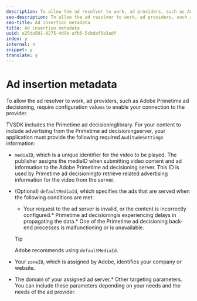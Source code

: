 ```yaml
---
description: To allow the ad resolver to work, ad providers, such as Adobe Primetime ad decisioning, require configuration values to enable your connection to the provider.
seo-description: To allow the ad resolver to work, ad providers, such as Adobe Primetime ad decisioning, require configuration values to enable your connection to the provider.
seo-title: Ad insertion metadata
title: Ad insertion metadata
uuid: e25da501-0275-4d9b-afb5-5cbdaf5e3adf
index: y
internal: n
snippet: y
translate: y
---
```


# Ad insertion metadata

To allow the ad resolver to work, ad providers, such as Adobe Primetime ad decisioning, require configuration values to enable your connection to the provider.

TVSDK includes the Primetime ad decisioninglibrary. For your content to include advertising from the Primetime ad decisioningserver, your application must provide the following required `AuditudeSettings` information: 
* `mediaID`, which is a unique identifier for the video to be played. The publisher assigns the mediaID when submitting video content and ad information to the Adobe Primetime ad decisioning server. This ID is used by Primetime ad decisioningto retrieve related advertising information for the video from the server. 

* (Optional) `defaultMediaId`, which specifies the ads that are served when the following conditions are met: 
    * Your request to the ad server is invalid, or the content is incorrectly configured.* Primetime ad decisioningis experiencing delays in propagating the data.* One of the Primetime ad decisioning back-end processes is malfunctioning or is unavailable.    
    

  >[!TIP]
  >
  >Adobe recommends using `defaultMediaId`. 

* Your `zoneID`, which is assigned by Adobe, identifies your company or website.
* The domain of your assigned ad server.* Other targeting parameters. You can include these parameters depending on your needs and the needs of the ad provider. 




